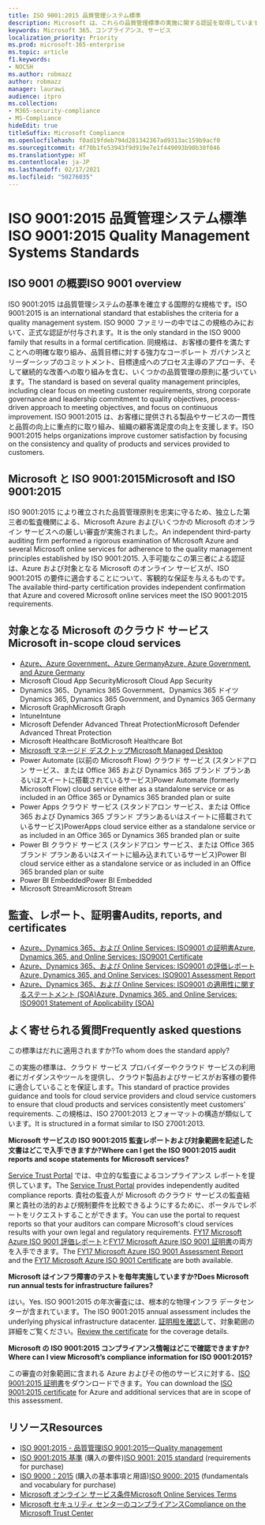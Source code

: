 ```yaml
---
title: ISO 9001:2015 品質管理システム標準
description: Microsoft は、これらの品質管理標準の実施に関する認証を取得しています。
keywords: Microsoft 365、コンプライアンス、サービス
localization_priority: Priority
ms.prod: microsoft-365-enterprise
ms.topic: article
f1.keywords:
- NOCSH
ms.author: robmazz
author: robmazz
manager: laurawi
audience: itpro
ms.collection:
- M365-security-compliance
- MS-Compliance
hideEdit: true
titleSuffix: Microsoft Compliance
ms.openlocfilehash: f0ad19fdeb794d281342367ad9313ac159b9acf0
ms.sourcegitcommit: 4f70b1fe53943f9d919e7e1f449093b90b30f046
ms.translationtype: HT
ms.contentlocale: ja-JP
ms.lasthandoff: 02/17/2021
ms.locfileid: "50276035"
---
```

# <a name="iso-90012015-quality-management-systems-standards"></a><span data-ttu-id="6801a-104">ISO 9001:2015 品質管理システム標準</span><span class="sxs-lookup"><span data-stu-id="6801a-104">ISO 9001:2015 Quality Management Systems Standards</span></span>

## <a name="iso-9001-overview"></a><span data-ttu-id="6801a-105">ISO 9001 の概要</span><span class="sxs-lookup"><span data-stu-id="6801a-105">ISO 9001 overview</span></span>

<span data-ttu-id="6801a-106">ISO 9001:2015 は品質管理システムの基準を確立する国際的な規格です。</span><span class="sxs-lookup"><span data-stu-id="6801a-106">ISO 9001:2015 is an international standard that establishes the criteria for a quality management system.</span></span> <span data-ttu-id="6801a-107">ISO 9000 ファミリーの中ではこの規格のみにおいて、正式な認証が付与されます。</span><span class="sxs-lookup"><span data-stu-id="6801a-107">It is the only standard in the ISO 9000 family that results in a formal certification.</span></span> <span data-ttu-id="6801a-108">同規格は、お客様の要件を満たすことへの明確な取り組み、品質目標に対する強力なコーポレート ガバナンスとリーダーシップのコミットメント、目標達成へのプロセス主導のアプローチ、そして継続的な改善への取り組みを含む、いくつかの品質管理の原則に基づいています。</span><span class="sxs-lookup"><span data-stu-id="6801a-108">The standard is based on several quality management principles, including clear focus on meeting customer requirements, strong corporate governance and leadership commitment to quality objectives, process-driven approach to meeting objectives, and focus on continuous improvement.</span></span> <span data-ttu-id="6801a-109">ISO 9001:2015 は、お客様に提供される製品やサービスの一貫性と品質の向上に重点的に取り組み、組織の顧客満足度の向上を支援します。</span><span class="sxs-lookup"><span data-stu-id="6801a-109">ISO 9001:2015 helps organizations improve customer satisfaction by focusing on the consistency and quality of products and services provided to customers.</span></span>

## <a name="microsoft-and-iso-90012015"></a><span data-ttu-id="6801a-110">Microsoft と ISO 9001:2015</span><span class="sxs-lookup"><span data-stu-id="6801a-110">Microsoft and ISO 9001:2015</span></span>

<span data-ttu-id="6801a-111">ISO 9001:2015 により確立された品質管理原則を忠実に守るため、独立した第三者の監査機関による、Microsoft Azure およびいくつかの Microsoft のオンライン サービスへの厳しい審査が実施されました。</span><span class="sxs-lookup"><span data-stu-id="6801a-111">An independent third-party auditing firm performed a rigorous examination of Microsoft Azure and several Microsoft online services for adherence to the quality management principles established by ISO 9001:2015.</span></span> <span data-ttu-id="6801a-112">入手可能なこの第三者による認証は、Azure および対象となる Microsoft のオンライン サービスが、ISO 9001:2015 の要件に適合することについて、客観的な保証を与えるものです。</span><span class="sxs-lookup"><span data-stu-id="6801a-112">The available third-party certification provides independent confirmation that Azure and covered Microsoft online services meet the ISO 9001:2015 requirements.</span></span>

## <a name="microsoft-in-scope-cloud-services"></a><span data-ttu-id="6801a-113">対象となる Microsoft のクラウド サービス</span><span class="sxs-lookup"><span data-stu-id="6801a-113">Microsoft in-scope cloud services</span></span>

- [<span data-ttu-id="6801a-114">Azure、Azure Government、Azure Germany</span><span class="sxs-lookup"><span data-stu-id="6801a-114">Azure, Azure Government, and Azure Germany</span></span>](https://aka.ms/AzureCompliance)
- <span data-ttu-id="6801a-115">Microsoft Cloud App Security</span><span class="sxs-lookup"><span data-stu-id="6801a-115">Microsoft Cloud App Security</span></span>
- <span data-ttu-id="6801a-116">Dynamics 365、Dynamics 365 Government、Dynamics 365 ドイツ</span><span class="sxs-lookup"><span data-stu-id="6801a-116">Dynamics 365, Dynamics 365 Government, and Dynamics 365 Germany</span></span>
- <span data-ttu-id="6801a-117">Microsoft Graph</span><span class="sxs-lookup"><span data-stu-id="6801a-117">Microsoft Graph</span></span>
- <span data-ttu-id="6801a-118">Intune</span><span class="sxs-lookup"><span data-stu-id="6801a-118">Intune</span></span>
- <span data-ttu-id="6801a-119">Microsoft Defender Advanced Threat Protection</span><span class="sxs-lookup"><span data-stu-id="6801a-119">Microsoft Defender Advanced Threat Protection</span></span>
- <span data-ttu-id="6801a-120">Microsoft Healthcare Bot</span><span class="sxs-lookup"><span data-stu-id="6801a-120">Microsoft Healthcare Bot</span></span>
- [<span data-ttu-id="6801a-121">Microsoft マネージド デスクトップ</span><span class="sxs-lookup"><span data-stu-id="6801a-121">Microsoft Managed Desktop</span></span>](/microsoft-365/managed-desktop/intro/compliance)
- <span data-ttu-id="6801a-122">Power Automate (以前の Microsoft Flow) クラウド サービス (スタンドアロン サービス、または Office 365 および Dynamics 365 ブランド プランあるいはスイートに搭載されているサービス)</span><span class="sxs-lookup"><span data-stu-id="6801a-122">Power Automate (formerly Microsoft Flow) cloud service either as a standalone service or as included in an Office 365 or Dynamics 365 branded plan or suite</span></span>
- <span data-ttu-id="6801a-123">Power Apps クラウド サービス (スタンドアロン サービス、または Office 365 および Dynamics 365 ブランド プランあるいはスイートに搭載されているサービス)</span><span class="sxs-lookup"><span data-stu-id="6801a-123">PowerApps cloud service either as a standalone service or as included in an Office 365 or Dynamics 365 branded plan or suite</span></span>
- <span data-ttu-id="6801a-124">Power BI クラウド サービス (スタンドアロン サービス、または Office 365 ブランド プランあるいはスイートに組み込まれているサービス)</span><span class="sxs-lookup"><span data-stu-id="6801a-124">Power BI cloud service either as a standalone service or as included in an Office 365 branded plan or suite</span></span>
- <span data-ttu-id="6801a-125">Power BI Embedded</span><span class="sxs-lookup"><span data-stu-id="6801a-125">Power BI Embedded</span></span>
- <span data-ttu-id="6801a-126">Microsoft Stream</span><span class="sxs-lookup"><span data-stu-id="6801a-126">Microsoft Stream</span></span>

## <a name="audits-reports-and-certificates"></a><span data-ttu-id="6801a-127">監査、レポート、証明書</span><span class="sxs-lookup"><span data-stu-id="6801a-127">Audits, reports, and certificates</span></span>

- [<span data-ttu-id="6801a-128">Azure、Dynamics 365、および Online Services: ISO9001 の証明書</span><span class="sxs-lookup"><span data-stu-id="6801a-128">Azure, Dynamics 365, and Online Services: ISO9001 Certificate</span></span>](https://aka.ms/azureiso9001cert)
- [<span data-ttu-id="6801a-129">Azure、Dynamics 365、および Online Services: ISO9001 の評価レポート</span><span class="sxs-lookup"><span data-stu-id="6801a-129">Azure, Dynamics 365, and Online Services: ISO9001 Assessment Report</span></span>](https://aka.ms/azureiso9001report)
- [<span data-ttu-id="6801a-130">Azure、Dynamics 365、および Online Services: ISO9001 の適用性に関するステートメント (SOA)</span><span class="sxs-lookup"><span data-stu-id="6801a-130">Azure, Dynamics 365, and Online Services: ISO9001 Statement of Applicability (SOA)</span></span>](https://aka.ms/azureiso9001soa)

## <a name="frequently-asked-questions"></a><span data-ttu-id="6801a-131">よく寄せられる質問</span><span class="sxs-lookup"><span data-stu-id="6801a-131">Frequently asked questions</span></span>

<span data-ttu-id="6801a-132">この標準はだれに適用されますか?</span><span class="sxs-lookup"><span data-stu-id="6801a-132">To whom does the standard apply?</span></span>

<span data-ttu-id="6801a-133">この実施の標準は、クラウド サービス プロバイダーやクラウド サービスの利用者にガイダンスやツールを提供し、クラウド製品およびサービスがお客様の要件に適合していることを保証します。</span><span class="sxs-lookup"><span data-stu-id="6801a-133">This standard of practice provides guidance and tools for cloud service providers and cloud service customers to ensure that cloud products and services consistently meet customers’ requirements.</span></span> <span data-ttu-id="6801a-134">この規格は、ISO 27001:2013 とフォーマットの構造が類似しています。</span><span class="sxs-lookup"><span data-stu-id="6801a-134">It is structured in a format similar to ISO 27001:2013.</span></span>

<span data-ttu-id="6801a-135">**Microsoft サービスの ISO 9001:2015 監査レポートおよび対象範囲を記述した文書はどこで入手できますか?**</span><span class="sxs-lookup"><span data-stu-id="6801a-135">**Where can I get the ISO 9001:2015 audit reports and scope statements for Microsoft services?**</span></span>

<span data-ttu-id="6801a-136">[Service Trust Portal](/microsoft-365/compliance/get-started-with-service-trust-portal) では、中立的な監査によるコンプライアンス レポートを提供しています。</span><span class="sxs-lookup"><span data-stu-id="6801a-136">The [Service Trust Portal](/microsoft-365/compliance/get-started-with-service-trust-portal) provides independently audited compliance reports.</span></span> <span data-ttu-id="6801a-137">貴社の監査人が Microsoft のクラウド サービスの監査結果と貴社の法的および規制要件を比較できるようにするために、ポータルでレポートをリクエストすることができます。</span><span class="sxs-lookup"><span data-stu-id="6801a-137">You can use the portal to request reports so that your auditors can compare Microsoft's cloud services results with your own legal and regulatory requirements.</span></span> <span data-ttu-id="6801a-138">[FY17 Microsoft Azure ISO 9001 評価レポート](https://www.microsoft.com/?ref=aka)と[FY17 Microsoft Azure ISO 9001 証明書](https://www.microsoft.com/?ref=aka)の両方を入手できます。</span><span class="sxs-lookup"><span data-stu-id="6801a-138">The [FY17 Microsoft Azure ISO 9001 Assessment Report](https://www.microsoft.com/?ref=aka) and the [FY17 Microsoft Azure ISO 9001 Certificate](https://www.microsoft.com/?ref=aka) are both available.</span></span>

<span data-ttu-id="6801a-139">**Microsoft はインフラ障害のテストを毎年実施していますか?**</span><span class="sxs-lookup"><span data-stu-id="6801a-139">**Does Microsoft run annual tests for infrastructure failures?**</span></span>

<span data-ttu-id="6801a-140">はい。</span><span class="sxs-lookup"><span data-stu-id="6801a-140">Yes.</span></span> <span data-ttu-id="6801a-141">ISO 9001:2015 の年次審査には、根本的な物理インフラ データセンターが含まれています。</span><span class="sxs-lookup"><span data-stu-id="6801a-141">The ISO 9001:2015 annual assessment includes the underlying physical infrastructure datacenter.</span></span> <span data-ttu-id="6801a-142">[証明相を確認](https://www.microsoft.com/?ref=aka)して、対象範囲の詳細をご覧ください。</span><span class="sxs-lookup"><span data-stu-id="6801a-142">[Review the certificate](https://www.microsoft.com/?ref=aka) for the coverage details.</span></span>

<span data-ttu-id="6801a-143">**Microsoft の ISO 9001:2015 コンプライアンス情報はどこで確認できますか?**</span><span class="sxs-lookup"><span data-stu-id="6801a-143">**Where can I view Microsoft’s compliance information for ISO 9001:2015?**</span></span>

<span data-ttu-id="6801a-144">この審査の対象範囲に含まれる Azure およびその他のサービスに対する、[ISO 9001:2015 証明書](https://www.microsoft.com/?ref=aka)をダウンロードできます。</span><span class="sxs-lookup"><span data-stu-id="6801a-144">You can download the [ISO 9001:2015 certificate](https://www.microsoft.com/?ref=aka) for Azure and additional services that are in scope of this assessment.</span></span>

## <a name="resources"></a><span data-ttu-id="6801a-145">リソース</span><span class="sxs-lookup"><span data-stu-id="6801a-145">Resources</span></span>

- [<span data-ttu-id="6801a-146">ISO 9001:2015 - 品質管理</span><span class="sxs-lookup"><span data-stu-id="6801a-146">ISO 9001:2015—Quality management</span></span>](https://www.iso.org/iso-9001-quality-management.html)
- <span data-ttu-id="6801a-147">[ISO 9001:2015 基準](https://www.iso.org/standard/62085.html) (購入の要件)</span><span class="sxs-lookup"><span data-stu-id="6801a-147">[ISO 9001: 2015 standard](https://www.iso.org/standard/62085.html) (requirements for purchase)</span></span>
- <span data-ttu-id="6801a-148">[ISO 9000：2015](https://www.iso.org/standard/45481.html) (購入の基本事項と用語)</span><span class="sxs-lookup"><span data-stu-id="6801a-148">[ISO 9000: 2015](https://www.iso.org/standard/45481.html) (fundamentals and vocabulary for purchase)</span></span>
- [<span data-ttu-id="6801a-149">Microsoft オンライン サービス条件</span><span class="sxs-lookup"><span data-stu-id="6801a-149">Microsoft Online Services Terms</span></span>](https://aka.ms/Online-Services-Terms)
- [<span data-ttu-id="6801a-150">Microsoft セキュリティ センターのコンプライアンス</span><span class="sxs-lookup"><span data-stu-id="6801a-150">Compliance on the Microsoft Trust Center</span></span>](https://www.microsoft.com/trust-center/compliance/compliance-overview)
